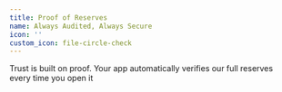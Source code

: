 ```yaml
---
title: Proof of Reserves
name: Always Audited, Always Secure
icon: ''
custom_icon: file-circle-check
---
```

Trust is built on proof. Your app automatically verifies our full reserves every time you open it
